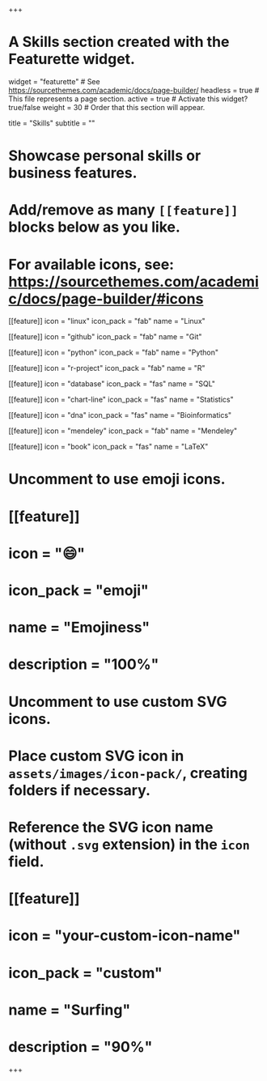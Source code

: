 +++
# A Skills section created with the Featurette widget.
widget = "featurette"  # See https://sourcethemes.com/academic/docs/page-builder/
headless = true  # This file represents a page section.
active = true  # Activate this widget? true/false
weight = 30  # Order that this section will appear.

title = "Skills"
subtitle = ""

# Showcase personal skills or business features.
# 
# Add/remove as many `[[feature]]` blocks below as you like.
# 
# For available icons, see: https://sourcethemes.com/academic/docs/page-builder/#icons

[[feature]]
  icon = "linux"
  icon_pack = "fab"
  name = "Linux"

[[feature]]
  icon = "github"
  icon_pack = "fab"
  name = "Git"
 
[[feature]]
  icon = "python"
  icon_pack = "fab"
  name = "Python"

[[feature]]
  icon = "r-project"
  icon_pack = "fab"
  name = "R"
 
[[feature]]
  icon = "database"
  icon_pack = "fas"
  name = "SQL"
   

[[feature]]
  icon = "chart-line"
  icon_pack = "fas"
  name = "Statistics"
 

 [[feature]]
  icon = "dna"
  icon_pack = "fas"
  name = "Bioinformatics"

 [[feature]]
  icon = "mendeley"
  icon_pack = "fab"
  name = "Mendeley"

 [[feature]]
  icon = "book"
  icon_pack = "fas"
  name = "LaTeX"


# Uncomment to use emoji icons.
# [[feature]]
#  icon = ":smile:"
#  icon_pack = "emoji"
#  name = "Emojiness"
#  description = "100%"  

# Uncomment to use custom SVG icons.
# Place custom SVG icon in `assets/images/icon-pack/`, creating folders if necessary.
# Reference the SVG icon name (without `.svg` extension) in the `icon` field.
# [[feature]]
#  icon = "your-custom-icon-name"
#  icon_pack = "custom"
#  name = "Surfing"
#  description = "90%"

+++
